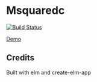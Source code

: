 # Msquaredc

[![Build Status](https://travis-ci.com/msquaredc/cookiecutted.svg?branch=master)](https://travis-ci.com/msquaredc/cookiecutted)

[Demo](https://msquaredc.netlify.com/)

## Credits

Built with elm and create-elm-app